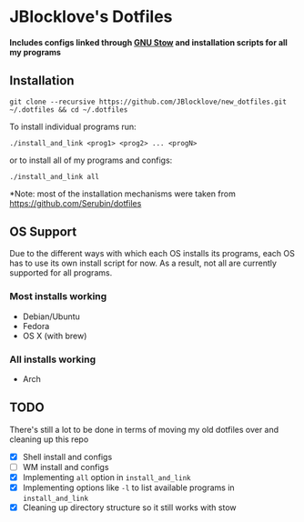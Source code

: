 # JBlocklove's Dotfiles
#### Includes configs linked through [GNU Stow](https://www.gnu.org/software/stow/) and installation scripts for all my programs

## Installation
```git clone --recursive https://github.com/JBlocklove/new_dotfiles.git ~/.dotfiles && cd ~/.dotfiles```

To install individual programs run:

```./install_and_link <prog1> <prog2> ... <progN>```

or to install all of my programs and configs:

```./install_and_link all```

*Note: most of the installation mechanisms were taken from https://github.com/Serubin/dotfiles

## OS Support
Due to the different ways with which each OS installs its programs, each OS has to use its own install script for now. As a result, not all are currently supported for all programs.
### Most installs working
* Debian/Ubuntu
* Fedora
* OS X (with brew)
### All installs working
* Arch

## TODO
There's still a lot to be done in terms of moving my old dotfiles over and cleaning up this repo
- [x] Shell install and configs
- [ ] WM install and configs
- [x] Implementing `all` option in `install_and_link`
- [x] Implementing options like `-l` to list available programs in `install_and_link`
- [x] Cleaning up directory structure so it still works with stow
